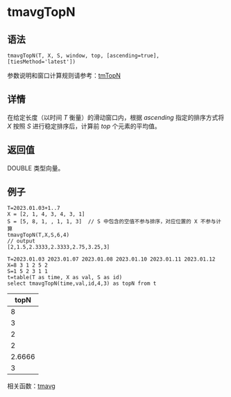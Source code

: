 # tmavgTopN

## 语法

`tmavgTopN(T, X, S, window, top, [ascending=true],
[tiesMethod='latest'])`

参数说明和窗口计算规则请参考：[tmTopN](../themes/tmTopN.html)

## 详情

在给定长度（以时间 *T* 衡量）的滑动窗口内，根据 *ascending* 指定的排序方式将 *X*
按照 *S* 进行稳定排序后，计算前 *top* 个元素的平均值。

## 返回值

DOUBLE 类型向量。

## 例子

```
T=2023.01.03+1..7
X = [2, 1, 4, 3, 4, 3, 1]
S = [5, 8, 1, , 1, 1, 3]  // S 中包含的空值不参与排序，对应位置的 X 不参与计算
tmavgTopN(T,X,S,6,4)
// output
[2,1.5,2.3333,2.3333,2.75,3.25,3]

T=2023.01.03 2023.01.07 2023.01.08 2023.01.10 2023.01.11 2023.01.12
X=8 3 1 2 5 2
S=1 5 2 3 1 1
t=table(T as time, X as val, S as id)
select tmavgTopN(time,val,id,4,3) as topN from t
```

| topN |
| --- |
| 8 |
| 3 |
| 2 |
| 2 |
| 2.6666 |
| 3 |

相关函数：[tmavg](tmavg.html)

